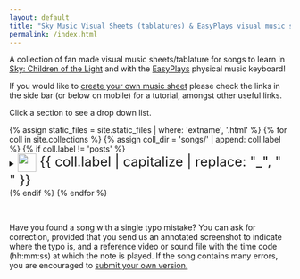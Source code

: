 ```yaml
---
layout: default
title: "Sky Music Visual Sheets (tablatures) & EasyPlays visual music sheets"
permalink: /index.html
---
```


<p>A collection of fan made visual music sheets/tablature for songs to learn in <a href="https://thatskygame.com/">Sky: Children of the Light</a> and with the <a href="https://www.summertones.fun">EasyPlays</a> physical music keyboard!</p>
<p>If you would like to <a href="./make-your-own-sheet.html">create your own music sheet</a> please check the links in the side bar (or below on mobile) for a tutorial, amongst other useful links.</p>
<p>Click a section to see a drop down list.</p>
{% assign static_files = site.static_files | where: 'extname', '.html' %}
{% for coll in site.collections %}
{% assign coll_dir = 'songs/' | append: coll.label %}
{% if coll.label != 'posts' %}
<details>
  <summary><font size="5"><img src="{{ site.baseurl | escape }}/assets/images/categories/{{ coll.label }}/{{ coll.label }}.png" width="33" height="33" style="vertical-align:middle;"> {{ coll.label | capitalize | replace: "_", " " }} </font></summary>
  <ul>
  {% for file in static_files %}{% if file.path contains coll_dir %}
    <li><a href="{{ file.path | escape }}">{{ file.basename | replace: "__", " - " | replace: "_", " "}}</a></li>
  {% endif %}{% endfor %}
  </ul>
</details>
{% endif %}
{% endfor %}

<p>&nbsp;</p>
<p>Have you found a song with a single typo mistake? You can ask for correction,
provided that you send us an annotated screenshot to indicate where the typo is, and a reference video or sound file with the time code (hh:mm:ss) at which the note is played.
If the song contains many errors, you are encouraged to <a href="./make-your-own-sheet.html">submit your own version.</a></p>



